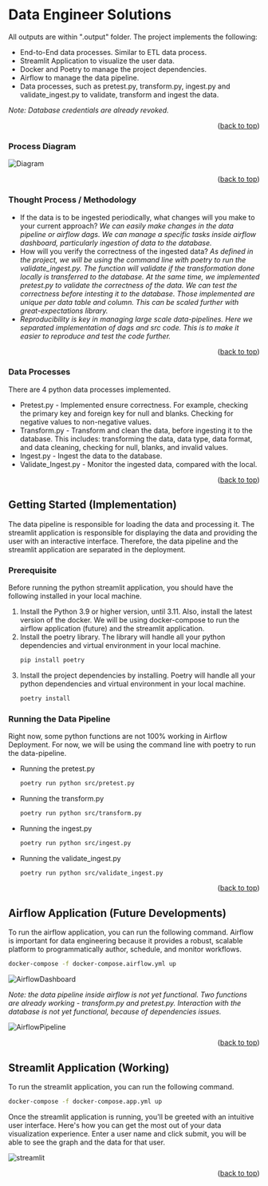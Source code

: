 # Data Engineer Solutions
<a name="readme-top"></a>
All outputs are within ".output" folder. The project implements the following:
- End-to-End data processes. Similar to ETL data process.
- Streamlit Application to visualize the user data.
- Docker and Poetry to manage the project dependencies.
- Airflow to manage the data pipeline.
- Data processes, such as pretest.py, transform.py, ingest.py and validate_ingest.py to validate, transform and ingest the data.

*Note: Database credentials are already revoked.*
<p align="right">(<a href="#readme-top">back to top</a>)</p>

### Process Diagram
![Diagram](/.output/diagram.png)
<p align="right">(<a href="#readme-top">back to top</a>)</p>

### Thought Process / Methodology
- If the data is to be ingested periodically, what changes will you make to your current approach? *We can easily make changes in the data pipeline or airflow dags. We can manage a specific tasks inside airflow dashboard, particularly ingestion of data to the database.*
- How will you verify the correctness of the ingested data? *As defined in the project, we will be using the command line with poetry to run the validate_ingest.py. The function will validate if the transformation done locally is transferred to the database. At the same time, we implemented pretest.py to validate the correctness of the data. We can test the correctness before intesting it to the database. Those implemented are unique per data table and column. This can be scaled further with great-expectations library.*
- *Reproducibility is key in managing large scale data-pipelines. Here we separated implementation of dags and src code. This is to make it easier to reproduce and test the code further.*
<p align="right">(<a href="#readme-top">back to top</a>)</p>

### Data Processes
There are 4 python data processes implemented. 

- Pretest.py - Implemented ensure correctness. For example, checking the primary key and foreign key for null and blanks. Checking for negative values to non-negative values. 
- Transform.py - Transform and clean the data, before ingesting it to the database. This includes: transforming the data, data type, data format, and data cleaning, checking for null, blanks, and invalid values.
- Ingest.py - Ingest the data to the database.
- Validate_Ingest.py - Monitor the ingested data, compared with the local.
<p align="right">(<a href="#readme-top">back to top</a>)</p>

## Getting Started (Implementation)
 The data pipeline is responsible for loading the data and processing it. The streamlit application is responsible for displaying the data and providing the user with an interactive interface. Therefore, the data pipeline and the streamlit application are separated in the deployment.


### Prerequisite

Before running the python streamlit application, you should have the following installed in your local machine. 

1. Install the Python 3.9 or higher version, until 3.11. Also, install the latest version of the docker. We will be using docker-compose to run the airflow application (future) and the streamlit application.
2. Install the poetry library. The library will handle all your python dependencies and virtual environment in your local machine.
    ``` bash
    pip install poetry
    ```
3. Install the project dependencies by installing. Poetry will handle all your python dependencies and virtual environment in your local machine.
    ``` bash
    poetry install
    ```

### Running the Data Pipeline

Right now, some python functions are not 100% working in Airflow Deployment. For now, we will be using the command line with poetry to run the data-pipeline.

- Running the pretest.py
    ``` bash
    poetry run python src/pretest.py
    ```
- Running the transform.py
    ``` bash
    poetry run python src/transform.py
    ```
- Running the ingest.py
    ``` bash
    poetry run python src/ingest.py
    ```
- Running the validate_ingest.py
    ``` bash
    poetry run python src/validate_ingest.py
    ```
<p align="right">(<a href="#readme-top">back to top</a>)</p>

## Airflow Application (Future Developments)
To run the airflow application, you can run the following command. Airflow is important for data engineering because it provides a robust, scalable platform to programmatically author, schedule, and monitor workflows. 
```bash
docker-compose -f docker-compose.airflow.yml up
```
![AirflowDashboard](/.output/airflow-dashboard.png)

*Note: the data pipeline inside airflow is not yet functional. Two functions are already working - transform.py and pretest.py. Interaction with the database is not yet functional, because of dependencies issues.*

![AirflowPipeline](/.output/airflow-pipeline.png)
<p align="right">(<a href="#readme-top">back to top</a>)</p>


## Streamlit Application (Working)

To run the streamlit application, you can run the following command.
```bash
docker-compose -f docker-compose.app.yml up
```

Once the streamlit application is running, you'll be greeted with an intuitive user interface. Here's how you can get the most out of your data visualization experience. Enter a user name and click submit, you will be able to see the graph and the data for that user.

![streamlit](/.output/streamlit-app.png)
<p align="right">(<a href="#readme-top">back to top</a>)</p>

